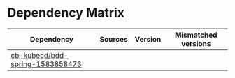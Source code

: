 # Dependency Matrix

Dependency | Sources | Version | Mismatched versions
---------- | ------- | ------- | -------------------
[cb-kubecd/bdd-spring-1583858473](https://github.com/cb-kubecd/bdd-spring-1583858473.git) |  | []() | 
